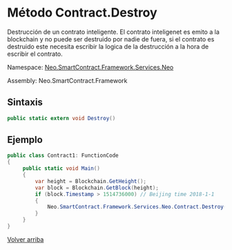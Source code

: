 # Método Contract.Destroy

Destrucción de un contrato inteligente. El contrato inteligenet es emito a la blockchain y no puede ser destruido por nadie de fuera, si el contrato es destruido este necesita escribir la logica de la destrucción a la hora de escribir el contrato.


Namespace: [Neo.SmartContract.Framework.Services.Neo](../../neo.md)

Assembly: Neo.SmartContract.Framework

## Sintaxis

```c#
public static extern void Destroy()
```

## Ejemplo

```c#
public class Contract1: FunctionCode
{
     public static void Main()
     {
         var height = Blockchain.GetHeight();
         var block = Blockchain.GetBlock(height);
         if (block.Timestamp > 1514736000) // Beijing time 2018-1-1
         {
             Neo.SmartContract.Framework.Services.Neo.Contract.Destroy();
         }
     }
}
```



[Volver arriba](../Account.md)
